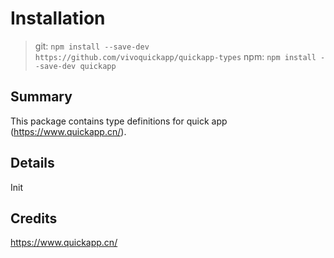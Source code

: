 # Installation
> git: `npm install --save-dev https://github.com/vivoquickapp/quickapp-types`
> npm: `npm install --save-dev quickapp`

## Summary

This package contains type definitions for quick app (https://www.quickapp.cn/).

## Details

Init

## Credits

https://www.quickapp.cn/

